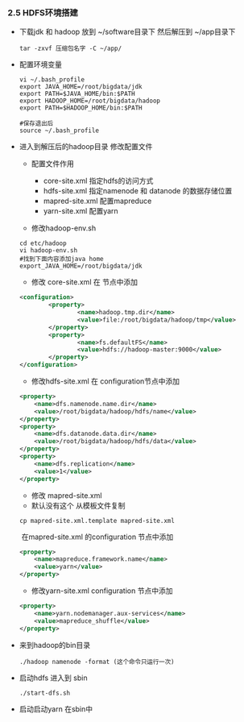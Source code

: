 ### 2.5 HDFS环境搭建

- 下载jdk 和 hadoop 放到 ~/software目录下 然后解压到 ~/app目录下

  ```shell
  tar -zxvf 压缩包名字 -C ~/app/
  ```

- 配置环境变量

  ```shell
  vi ~/.bash_profile
  export JAVA_HOME=/root/bigdata/jdk
  export PATH=$JAVA_HOME/bin:$PATH
  export HADOOP_HOME=/root/bigdata/hadoop
  export PATH=$HADOOP_HOME/bin:$PATH
  
  #保存退出后
  source ~/.bash_profile
  ```

- 进入到解压后的hadoop目录 修改配置文件

  - 配置文件作用
    - core-site.xml  指定hdfs的访问方式
    - hdfs-site.xml  指定namenode 和 datanode 的数据存储位置
    - mapred-site.xml 配置mapreduce
    - yarn-site.xml  配置yarn

  - 修改hadoop-env.sh

  ```shell
  cd etc/hadoop
  vi hadoop-env.sh
  #找到下面内容添加java home
  export_JAVA_HOME=/root/bigdata/jdk
  ```

  - 修改 core-site.xml 在 <configuration>节点中添加

  ```xml
  <configuration>
          <property>
                  <name>hadoop.tmp.dir</name>
                  <value>file:/root/bigdata/hadoop/tmp</value>
          </property>
          <property>
                  <name>fs.defaultFS</name>
                  <value>hdfs://hadoop-master:9000</value>
          </property>
  </configuration>
  
  ```

  - 修改hdfs-site.xml 在 configuration节点中添加

  ```xml
  <property>
      <name>dfs.namenode.name.dir</name>
      <value>/root/bigdata/hadoop/hdfs/name</value>
  </property>
  <property>
      <name>dfs.datanode.data.dir</name>
      <value>/root/bigdata/hadoop/hdfs/data</value>
  </property>
  <property>
      <name>dfs.replication</name>
      <value>1</value>
  </property>
  ```

  - 修改 mapred-site.xml 
  - 默认没有这个 从模板文件复制 

  ```shell
  cp mapred-site.xml.template mapred-site.xml
  ```

  ​	在mapred-site.xml  的configuration 节点中添加

  ```xml
  <property>
      <name>mapreduce.framework.name</name>
      <value>yarn</value>
  </property>
  ```

  - 修改yarn-site.xml configuration 节点中添加

  ```xml
  <property>
      <name>yarn.nodemanager.aux-services</name>
      <value>mapreduce_shuffle</value>
  </property>
  ```

- 来到hadoop的bin目录

  ```shell
  ./hadoop namenode -format (这个命令只运行一次)
  ```

- 启动hdfs 进入到  sbin

  ```shell
  ./start-dfs.sh
  ```

- 启动启动yarn 在sbin中

